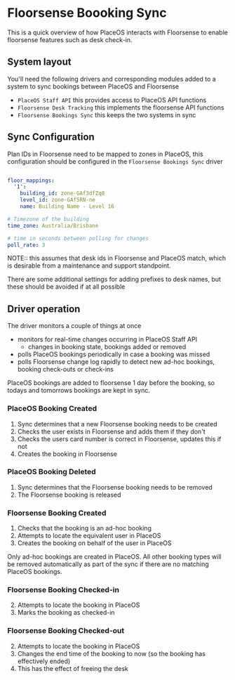 # Floorsense Boooking Sync

This is a quick overview of how PlaceOS interacts with Floorsense to enable floorsense features such as desk check-in.


## System layout

You'll need the following drivers and corresponding modules added to a system to sync bookings between PlaceOS and Floorsense

* `PlaceOS Staff API` this provides access to PlaceOS API functions
* `Floorsense Desk Tracking` this implements the floorsense API functions
* `Floorsense Bookings Sync` this keeps the two systems in sync


## Sync Configuration

Plan IDs in Floorsense need to be mapped to zones in PlaceOS, this configuration should be configured in the `Floorsense Bookings Sync` driver

```yaml

floor_mappings:
  '1':
    building_id: zone-GAf3dfZq8
    level_id: zone-GAf5RN-ne
    name: Building Name - Level 16

# Timezone of the building
time_zone: Australia/Brisbane

# time in seconds between polling for changes
poll_rate: 3

```

NOTE:: this assumes that desk ids in Floorsense and PlaceOS match, which is desirable from a maintenance and support standpoint.

There are some additional settings for adding prefixes to desk names, but these should be avoided if at all possible


## Driver operation

The driver monitors a couple of things at once

* monitors for real-time changes occurring in PlaceOS Staff API
  * changes in booking state, bookings added or removed
* polls PlaceOS bookings periodically in case a booking was missed
* polls Floorsense change log rapidly to detect new ad-hoc bookings, booking check-outs or check-ins

PlaceOS bookings are added to floorsense 1 day before the booking,
so todays and tomorrows bookings are kept in sync.


### PlaceOS Booking Created

1. Sync determines that a new Floorsense booking needs to be created
2. Checks the user exists in Floorsense and adds them if they don't
3. Checks the users card number is correct in Floorsense, updates this if not
4. Creates the booking in Floorsense


### PlaceOS Booking Deleted

1. Sync determines that the Floorsense booking needs to be removed
2. The Floorsense booking is released


### Floorsense Booking Created

1. Checks that the booking is an ad-hoc booking
2. Attempts to locate the equivalent user in PlaceOS
3. Creates the booking on behalf of the user in PlaceOS

Only ad-hoc bookings are created in PlaceOS.
All other booking types will be removed automatically as part of the sync if there are no matching PlaceOS bookings.


### Floorsense Booking Checked-in

2. Attempts to locate the booking in PlaceOS
3. Marks the booking as checked-in


### Floorsense Booking Checked-out

2. Attempts to locate the booking in PlaceOS
3. Changes the end time of the booking to now (so the booking has effectively ended)
4. This has the effect of freeing the desk

